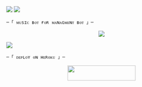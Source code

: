 
 
<img src="https://user-images.githubusercontent.com/73097560/115834477-dbab4500-a447-11eb-908a-139a6edaec5c.gif"> 
 <img src="https://readme-typing-svg.herokuapp.com?color=00FF00&width=420&lines=🦑+🄼🅄🅂🄸🄲+🄱🄾🅃+🅁🄴🄿🄾+🦑">


    ─「 ᴍᴜsɪᴄ ʙᴏᴛ ғᴏʀ ᴍᴀɴᴀɢᴍᴇɴᴛ ʙᴏᴛ 」─
</h3>


</h2>
<p align="center">
  <img src="https://telegra.ph/file/d1c75480cc38a7ab2964c.jpg">
</p>

 <img src="https://readme-typing-svg.herokuapp.com?color=FF00FF&width=420&lines=🐙+🄳🄴🄿🄻🄾🅈+🄾🄽+🄷🄴🅁🄾🄺🅄+🄽🄾🅆+🐙">


    ─「 ᴅᴇᴩʟᴏʏ ᴏɴ ʜᴇʀᴏᴋᴜ 」─
</h3>

<p align="center"><a href="https://dashboard.heroku.com/new?template=https://github.com/Yewsdhi/Innocentroyal"> <img src="https://img.shields.io/badge/Deploy%20On%20Heroku-pink?style=for-the-badge&logo=heroku" width="180" height="40"/></a></p>


 

